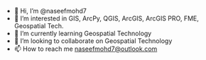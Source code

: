 - 👋 Hi, I’m @naseefmohd7
- 👀 I’m interested in GIS, ArcPy, QGIS, ArcGIS, ArcGIS PRO, FME, Geospatial Tech.
- 🌱 I’m currently learning Geospatial Technology
- 💞️ I’m looking to collaborate on Geospatial Technology
- 📫 How to reach me naseefmohd7@outlook.com
